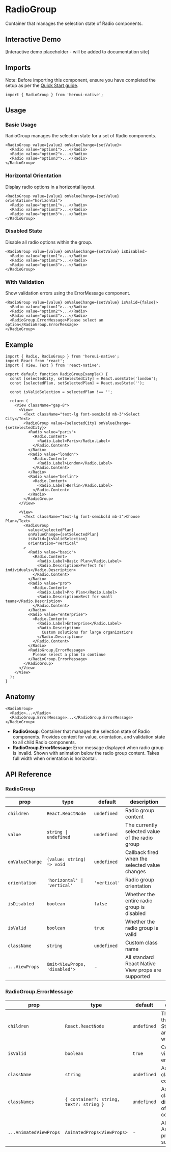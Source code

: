 # RadioGroup

Container that manages the selection state of Radio components.

## Interactive Demo

[Interactive demo placeholder - will be added to documentation site]

## Imports

Note: Before importing this component, ensure you have completed the setup as per the [Quick Start guide](https://heroui.com/docs/quick-start).

```tsx
import { RadioGroup } from 'heroui-native';
```

## Usage

### Basic Usage

RadioGroup manages the selection state for a set of Radio components.

```tsx
<RadioGroup value={value} onValueChange={setValue}>
  <Radio value="option1">...</Radio>
  <Radio value="option2">...</Radio>
  <Radio value="option3">...</Radio>
</RadioGroup>
```

### Horizontal Orientation

Display radio options in a horizontal layout.

```tsx
<RadioGroup value={value} onValueChange={setValue} orientation="horizontal">
  <Radio value="option1">...</Radio>
  <Radio value="option2">...</Radio>
  <Radio value="option3">...</Radio>
</RadioGroup>
```

### Disabled State

Disable all radio options within the group.

```tsx
<RadioGroup value={value} onValueChange={setValue} isDisabled>
  <Radio value="option1">...</Radio>
  <Radio value="option2">...</Radio>
  <Radio value="option3">...</Radio>
</RadioGroup>
```

### With Validation

Show validation errors using the ErrorMessage component.

```tsx
<RadioGroup value={value} onValueChange={setValue} isValid={false}>
  <Radio value="option1">...</Radio>
  <Radio value="option2">...</Radio>
  <Radio value="option3">...</Radio>
  <RadioGroup.ErrorMessage>Please select an option</RadioGroup.ErrorMessage>
</RadioGroup>
```

## Example

```tsx
import { Radio, RadioGroup } from 'heroui-native';
import React from 'react';
import { View, Text } from 'react-native';

export default function RadioGroupExample() {
  const [selectedCity, setSelectedCity] = React.useState('london');
  const [selectedPlan, setSelectedPlan] = React.useState('');

  const isValidSelection = selectedPlan !== '';

  return (
    <View className="gap-8">
      <View>
        <Text className="text-lg font-semibold mb-3">Select City</Text>
        <RadioGroup value={selectedCity} onValueChange={setSelectedCity}>
          <Radio value="paris">
            <Radio.Content>
              <Radio.Label>Paris</Radio.Label>
            </Radio.Content>
          </Radio>
          <Radio value="london">
            <Radio.Content>
              <Radio.Label>London</Radio.Label>
            </Radio.Content>
          </Radio>
          <Radio value="berlin">
            <Radio.Content>
              <Radio.Label>Berlin</Radio.Label>
            </Radio.Content>
          </Radio>
        </RadioGroup>
      </View>

      <View>
        <Text className="text-lg font-semibold mb-3">Choose Plan</Text>
        <RadioGroup
          value={selectedPlan}
          onValueChange={setSelectedPlan}
          isValid={isValidSelection}
          orientation="vertical"
        >
          <Radio value="basic">
            <Radio.Content>
              <Radio.Label>Basic Plan</Radio.Label>
              <Radio.Description>Perfect for individuals</Radio.Description>
            </Radio.Content>
          </Radio>
          <Radio value="pro">
            <Radio.Content>
              <Radio.Label>Pro Plan</Radio.Label>
              <Radio.Description>Best for small teams</Radio.Description>
            </Radio.Content>
          </Radio>
          <Radio value="enterprise">
            <Radio.Content>
              <Radio.Label>Enterprise</Radio.Label>
              <Radio.Description>
                Custom solutions for large organizations
              </Radio.Description>
            </Radio.Content>
          </Radio>
          <RadioGroup.ErrorMessage>
            Please select a plan to continue
          </RadioGroup.ErrorMessage>
        </RadioGroup>
      </View>
    </View>
  );
}
```

## Anatomy

```tsx
<RadioGroup>
  <Radio>...</Radio>
  <RadioGroup.ErrorMessage>...</RadioGroup.ErrorMessage>
</RadioGroup>
```

- **RadioGroup**: Container that manages the selection state of Radio components. Provides context for value, orientation, and validation state to all child Radio components.
- **RadioGroup.ErrorMessage**: Error message displayed when radio group is invalid. Shown with animation below the radio group content. Takes full width when orientation is horizontal.

## API Reference

### RadioGroup

| prop            | type                          | default      | description                                        |
| --------------- | ----------------------------- | ------------ | -------------------------------------------------- |
| `children`      | `React.ReactNode`             | `undefined`  | Radio group content                                |
| `value`         | `string \| undefined`         | `undefined`  | The currently selected value of the radio group    |
| `onValueChange` | `(value: string) => void`     | `undefined`  | Callback fired when the selected value changes     |
| `orientation`   | `'horizontal' \| 'vertical'`  | `'vertical'` | Radio group orientation                            |
| `isDisabled`    | `boolean`                     | `false`      | Whether the entire radio group is disabled         |
| `isValid`       | `boolean`                     | `true`       | Whether the radio group is valid                   |
| `className`     | `string`                      | `undefined`  | Custom class name                                  |
| `...ViewProps`  | `Omit<ViewProps, 'disabled'>` | -            | All standard React Native View props are supported |

### RadioGroup.ErrorMessage

| prop                   | type                                    | default     | description                                                           |
| ---------------------- | --------------------------------------- | ----------- | --------------------------------------------------------------------- |
| `children`             | `React.ReactNode`                       | `undefined` | The content of the error field. String children are wrapped with Text |
| `isValid`              | `boolean`                               | `true`      | Controls the visibility of the error field                            |
| `className`            | `string`                                | `undefined` | Additional CSS classes for the container                              |
| `classNames`           | `{ container?: string, text?: string }` | `undefined` | Additional CSS classes for different parts of the component           |
| `...AnimatedViewProps` | `AnimatedProps<ViewProps>`              | -           | All Reanimated Animated.View props are supported                      |
